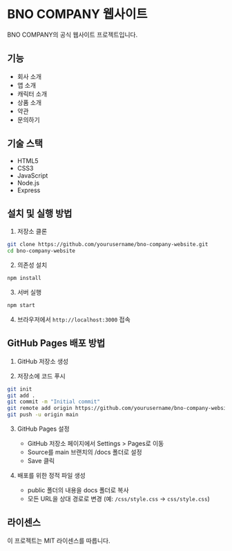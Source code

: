 # BNO COMPANY 웹사이트

BNO COMPANY의 공식 웹사이트 프로젝트입니다.

## 기능

- 회사 소개
- 앱 소개
- 캐릭터 소개
- 상품 소개
- 약관
- 문의하기

## 기술 스택

- HTML5
- CSS3
- JavaScript
- Node.js
- Express

## 설치 및 실행 방법

1. 저장소 클론
```bash
git clone https://github.com/yourusername/bno-company-website.git
cd bno-company-website
```

2. 의존성 설치
```bash
npm install
```

3. 서버 실행
```bash
npm start
```

4. 브라우저에서 `http://localhost:3000` 접속

## GitHub Pages 배포 방법

1. GitHub 저장소 생성

2. 저장소에 코드 푸시
```bash
git init
git add .
git commit -m "Initial commit"
git remote add origin https://github.com/yourusername/bno-company-website.git
git push -u origin main
```

3. GitHub Pages 설정
   - GitHub 저장소 페이지에서 Settings > Pages로 이동
   - Source를 main 브랜치의 /docs 폴더로 설정
   - Save 클릭

4. 배포를 위한 정적 파일 생성
   - public 폴더의 내용을 docs 폴더로 복사
   - 모든 URL을 상대 경로로 변경 (예: `/css/style.css` → `css/style.css`)

## 라이센스

이 프로젝트는 MIT 라이센스를 따릅니다.